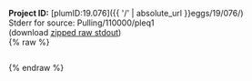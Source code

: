 **Project ID:** [plumID:19.076]({{ '/' | absolute_url }}eggs/19/076/)  
Stderr for source:  Pulling/110000/pleq1   
(download [zipped raw stdout](pleq1.plumed.stdout.txt.zip))  
{% raw %}
<pre>
</pre>
{% endraw %}

